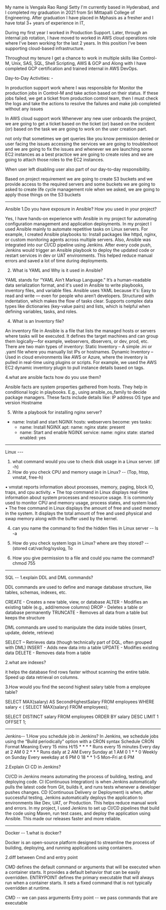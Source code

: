 
My name is Vengala Rao Rangi Setty I'm currently based in Hyderabad, and I completed my graduation in 2021 from Sri Mittapalli College of Engineering. After graduation I have placed in Mphasis as a fresher and I have total 3+ years of experience in IT, 

During my first year I worked in Production Support. Later, through an internal job rotation, I have moved to worked in AWS cloud operations role where I've been working for the last 2 years. In this position I’ve been supporting cloud-based infrastructure.

Throughout my tenure I get a chance to work in multiple skills like Control-M, Unix, SAS, SQL, Shell Scripting, AWS & GCP and Along with I have completed GCP certification and trained internal in AWS DevOps.

Day-to-Day Activities: -

In production support work where I was responsible for Monitor the production jobs in Control-M and take action based on their status. If these jobs failed, we get a ticket from production control team, then I must check the logs and take the actions to resolve the failures and make job completed without any issues

In AWS cloud support work Whenever any new user onboards the project, we are going to get a ticket based on the ticket (or) based on the incident (or) based on the task we are going to work on the user creation part.

not only that sometimes we get queries like you know permission denied or user facing the issues accessing the services we are going to troubleshoot and we are going to fix the issues 
and whenever we are launching some EC2 instances as a best practice we are going to create roles and we are going to attach those roles to the EC2 instances. 

When user left disabling user also part of our day-to-day responsibility.

Based on project requirement we are going to create S3 buckets and we provide access to the required servers and some buckets we are going to asked to create life cycle management role when we asked, we are going to apply those things on the S3 buckets

-------------------------------------------------------------------------------------------------------------------------------------------------------------------------------------------------------------
Ansible 
1.Do you have exposure in Ansible? How you used in your project?

Yes, I have hands-on experience with Ansible in my project for automating configuration management and application deployments.
In my  project I used Ansible mainly to automate repetitive tasks on Linux servers. For example, I created Ansible playbooks to:
Install packages like httpd, nginx, or custom monitoring agents across multiple servers.
Also, Ansible was integrated into our CI/CD pipeline using Jenkins. After every code push, Jenkins would trigger an Ansible playbook to deploy the updated code or restart services in dev or UAT environments.
This helped reduce manual errors and saved a lot of time during deployments.

2. What is YAML and Why is it used in Ansible?

YAML stands for “YAML Ain’t Markup Language.” It’s a human-readable data serialization format, and it's used in Ansible to write playbooks, inventory files, and variable files.
Ansible uses YAML because it's:
Easy to read and write — even for people who aren’t developers.
Structured with indentation, which makes the flow of tasks clear.
Supports complex data types like dictionaries (key-value pairs) and lists, which is helpful when defining variables, tasks, and roles.

4. What is an Inventory file?
   
An inventory file in Ansible is a file that lists the managed hosts or servers where tasks will be executed. It defines the target machines and can group them logically—for example, webservers, dbservers, or dev, prod, etc.
There are two main types of inventory:
Static Inventory – A simple .ini or .yaml file where you manually list IPs or hostnames.
Dynamic Inventory – Used in cloud environments like AWS or Azure, where the inventory is pulled in real-time using plugins or scripts. For example, we used the AWS EC2 dynamic inventory plugin to pull instance details based on tags.

4.what are ansible facts how do you use them?

Ansible facts are system properties gathered from hosts. They help in conditional logic in playbooks. E.g., using ansible_os_family to decide package managers.
These facts include details like:
IP address
OS type and version
Hostname

5. Write a playbook for installing nginx server?
- name: Install and start NGINX
  hosts: webservers
  become: yes
  tasks:
    - name: Install NGINX
      apt:
        name: nginx
        state: present
    - name: Start and enable NGINX
      service:
        name: nginx
        state: started
        enabled: yes
------------------------------------------------------------------------------------------------------------------------------------------------------------------------------------------------------------
Linux ---
1.	what command would you use to check disk usage in a Linux server. 
(df -h)
2.	How do you check CPU and memory usage in Linux?  -- (Top, htop, vmstat, free-h)
   
•	vmstat reports information about processes, memory, paging, block IO, traps, and cpu activity.
•	The top command in Linux displays real-time information about system processes and resource usage. It is commonly used to monitor CPU and memory usage, process states, and system load.
•	The free command in Linux displays the amount of free and used memory in the system. It displays the total amount of free and used physical and swap memory along with the buffer used by the kernel.

4. can you name the command to find the hidden files in Linux server --   ls -a
   
6. How do you check system logs in Linux? where are they stored?  -- (stored cat/var/log/syslog, To
   
8. How you give permission to a file and could you name the command? chmod 755
-----------------------------------------------------------------------------------------------------------------------------------------------------------------------------------------------------------------
SQL --
1.explain DDL and DML commands?

DDL commands are used to define and manage database structure, like tables, schemas, indexes, etc.

CREATE - Creates a new table, view, or database
ALTER - Modifies an existing table (e.g., add/remove columns)
DROP - Deletes a table or database permanently
TRUNCATE - Removes all data from a table but keeps the structure

DML commands are used to manipulate the data inside tables (insert, update, delete, retrieve)

SELECT – Retrieves data (though technically part of DQL, often grouped with DML)
INSERT - Adds new data into a table
UPDATE - Modifies existing data
DELETE - Removes data from a table

2.what are indexes? 

it helps the database find rows faster without scanning the entire table. Speed up data retrieval on columns.

3.How would you find the second highest salary table from a employee table?


SELECT MAX(salary) AS SecondHighestSalary
FROM employees
WHERE salary < ( SELECT MAX(salary) FROM employees);

SELECT DISTINCT salary
FROM employees
ORDER BY salary DESC
LIMIT 1 OFFSET 1;

-----------------------------------------------------------------------------------------------------------------------------------------------------------------------------------------------------------------
Jenkins--
1.How you schedule job in Jenkins?
In Jenkins, we schedule jobs using the “Build periodically” option with a CRON syntax
Schedule	CRON Format	      Meaning
Every 15 mins	 H/15 * * * *	    Runs every 15 minutes
Every day at 2 AM	 0 2 * * *	    Runs daily at 2 AM
Every Sunday at 1 AM	   0 1 * * 0	     Weekly on Sunday
Every weekday at 6 PM	   0 18 * * 1-5	      Mon–Fri at 6 PM

2.Explain CI CD in Jenkins?

CI/CD in Jenkins means automating the process of building, testing, and deploying code. CI (Continuous Integration) is when Jenkins automatically pulls the latest code from Git, builds it, and runs tests whenever a developer pushes changes. CD (Continuous Delivery or Deployment) is when, after successful testing, Jenkins automatically deploys the application to environments like Dev, UAT, or Production. This helps reduce manual work and errors. 
In my project, I used Jenkins to set up CI/CD pipelines that build the code using Maven, run test cases, and deploy the application using Ansible. This made our releases faster and more reliable.

--------------------------------------------------------------------------------------------------------------------------------------------------------------------------------------------------------------
Docker --
 1.what is docker?
 
Docker is an open-source platform designed to streamline the process of building, deploying, and running applications using containers.

 2.diff between Cmd and entry point 
 
CMD defines the default command or arguments that will be executed when a container starts. It provides a default behavior that can be easily overridden.
ENTRYPOINT defines the primary executable that will always run when a container starts. It sets a fixed command that is not typically overridden at runtime.

CMD -- we can pass arguments 
Entry point -- we pass commands that are executable


